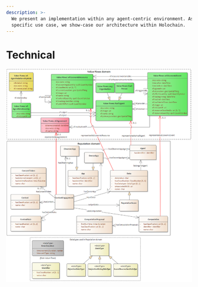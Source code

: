 ```yaml
---
description: >-
  We present an implementation within any agent-centric environment. As a
  specific use case, we show-case our architecture within Holochain.
---
```


# Technical

![Mapping of Reputation data model to Value Flows](../../.gitbook/assets/architecture.png)

